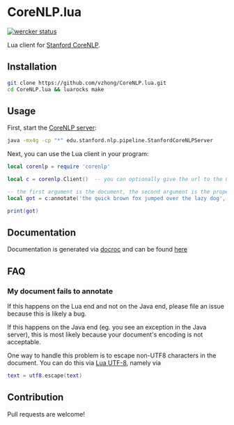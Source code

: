 # CoreNLP.lua

[![wercker status](https://app.wercker.com/status/b45452b05cfd3aa069569acd38015bda/s/master "wercker status")](https://app.wercker.com/project/bykey/b45452b05cfd3aa069569acd38015bda)

Lua client for [Stanford CoreNLP](http://nlp.stanford.edu/software/).

## Installation

```bash
git clone https://github.com/vzhong/CoreNLP.lua.git
cd CoreNLP.lua && luarocks make
```

## Usage

First, start the [CoreNLP server](http://stanfordnlp.github.io/CoreNLP/):

```bash
java -mx4g -cp "*" edu.stanford.nlp.pipeline.StanfordCoreNLPServer
```

Next, you can use the Lua client in your program:

```lua
local corenlp = require 'corenlp'

local c = corenlp.Client()  -- you can optionally give the url to the CoreNLP server.

-- the first argument is the document, the second argument is the properties field described here: http://stanfordnlp.github.io/CoreNLP/corenlp-server.html
local got = c:annotate('the quick brown fox jumped over the lazy dog', {["tokenize.whitespace"] = true, annotators = "tokenize,ssplit,ner"})

print(got)
```

## Documentation

Documentation is generated via [docroc](http://www.victorzhong.com/docroc) and can be found [here](http://www.victorzhong.com/CoreNLP.lua/)


## FAQ

### My document fails to annotate

If this happens on the Lua end and not on the Java end, please file an issue because this is likely a bug.

If this happens on the Java end (eg. you see an exception in the Java server), this is most likely because your document's encoding is not acceptable.

One way to handle this problem is to escape non-UTF8 characters in the document. You can do this via [Lua UTF-8](//github.com/starwing/luautf8), namely via

```lua
text = utf8.escape(text)
```


## Contribution

Pull requests are welcome!

